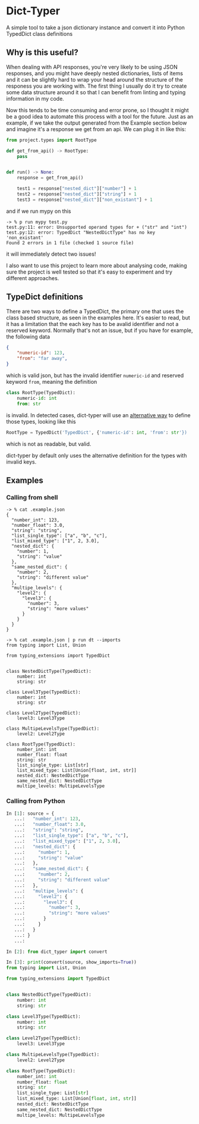 # Dict-Typer

A simple tool to take a json dictionary instance and convert it into Python
TypedDict class definitions

## Why is this useful?

When dealing with API responses, you're very likely to be using JSON responses,
and you might have deeply nested dictionaries, lists of items and it can be
slightly hard to wrap your head around the structure of the responess you are
working with. The first thing I usually do it try to create some data structure
around it so that I can benefit from linting and typing information in my code.

Now this tends to be time consuming and error prone, so I thought it might be a
good idea to automate this process with a tool for the future. Just as an
example, if we take the output generated from the Example section below and
imagine it's a response we get from an api. We can plug it in like this:

```python
from project.types import RootType

def get_from_api() -> RootType:
    pass


def run() -> None:
    response = get_from_api()

    test1 = response["nested_dict"]["number"] + 1
    test2 = response["nested_dict"]["string"] + 1
    test3 = response["nested_dict"]["non_existant"] + 1
```

and if we run mypy on this

```shell
-> % p run mypy test.py
test.py:11: error: Unsupported operand types for + ("str" and "int")
test.py:12: error: TypedDict "NestedDictType" has no key 'non_existant'
Found 2 errors in 1 file (checked 1 source file)
```

it will immediately detect two issues!

I also want to use this project to learn more about analysing code, making sure
the project is well tested so that it's easy to experiment and try different
approaches.

## TypeDict definitions

There are two ways to define a TypedDict, the primary one that uses the class
based structure, as seen in the examples here. It's easier to read, but it has
a limitation that the each key has to be avalid identifier and not a reserved
keyword. Normally that's not an issue, but if you have for example, the
following data

```json
{
    "numeric-id": 123,
    "from": "far away",
}
```

which is valid json, but has the invalid identifier `numeric-id` and reserved
keyword `from`, meaning the definition

```python
class RootType(TypedDict):
    numeric-id: int
    from: str
```

is invalid. In detected cases, dict-typer will use an [alternative
way](https://www.python.org/dev/peps/pep-0589/#alternative-syntax) to define
those types, looking like this

```python
RootType = TypedDict('TypedDict', {'numeric-id': int, 'from': str'})
```

which is not as readable, but valid.

dict-typer by default only uses the alternative definition for the types with
invalid keys.

## Examples

### Calling from shell

```shell
-> % cat .example.json
{
  "number_int": 123,
  "number_float": 3.0,
  "string": "string",
  "list_single_type": ["a", "b", "c"],
  "list_mixed_type": ["1", 2, 3.0],
  "nested_dict": {
    "number": 1,
    "string": "value"
  },
  "same_nested_dict": {
    "number": 2,
    "string": "different value"
  },
  "multipe_levels": {
    "level2": {
      "level3": {
        "number": 3,
        "string": "more values"
      }
    }
  }
}

-> % cat .example.json | p run dt --imports
from typing import List, Union

from typing_extensions import TypedDict


class NestedDictType(TypedDict):
    number: int
    string: str

class Level3Type(TypedDict):
    number: int
    string: str

class Level2Type(TypedDict):
    level3: Level3Type

class MultipeLevelsType(TypedDict):
    level2: Level2Type

class RootType(TypedDict):
    number_int: int
    number_float: float
    string: str
    list_single_type: List[str]
    list_mixed_type: List[Union[float, int, str]]
    nested_dict: NestedDictType
    same_nested_dict: NestedDictType
    multipe_levels: MultipeLevelsType
```

### Calling from Python
```python
In [1]: source = {
   ...:   "number_int": 123,
   ...:   "number_float": 3.0,
   ...:   "string": "string",
   ...:   "list_single_type": ["a", "b", "c"],
   ...:   "list_mixed_type": ["1", 2, 3.0],
   ...:   "nested_dict": {
   ...:     "number": 1,
   ...:     "string": "value"
   ...:   },
   ...:   "same_nested_dict": {
   ...:     "number": 2,
   ...:     "string": "different value"
   ...:   },
   ...:   "multipe_levels": {
   ...:     "level2": {
   ...:       "level3": {
   ...:         "number": 3,
   ...:         "string": "more values"
   ...:       }
   ...:     }
   ...:   }
   ...: }
   ...:

In [2]: from dict_typer import convert

In [3]: print(convert(source, show_imports=True))
from typing import List, Union

from typing_extensions import TypedDict


class NestedDictType(TypedDict):
    number: int
    string: str

class Level3Type(TypedDict):
    number: int
    string: str

class Level2Type(TypedDict):
    level3: Level3Type

class MultipeLevelsType(TypedDict):
    level2: Level2Type

class RootType(TypedDict):
    number_int: int
    number_float: float
    string: str
    list_single_type: List[str]
    list_mixed_type: List[Union[float, int, str]]
    nested_dict: NestedDictType
    same_nested_dict: NestedDictType
    multipe_levels: MultipeLevelsType
  ```
